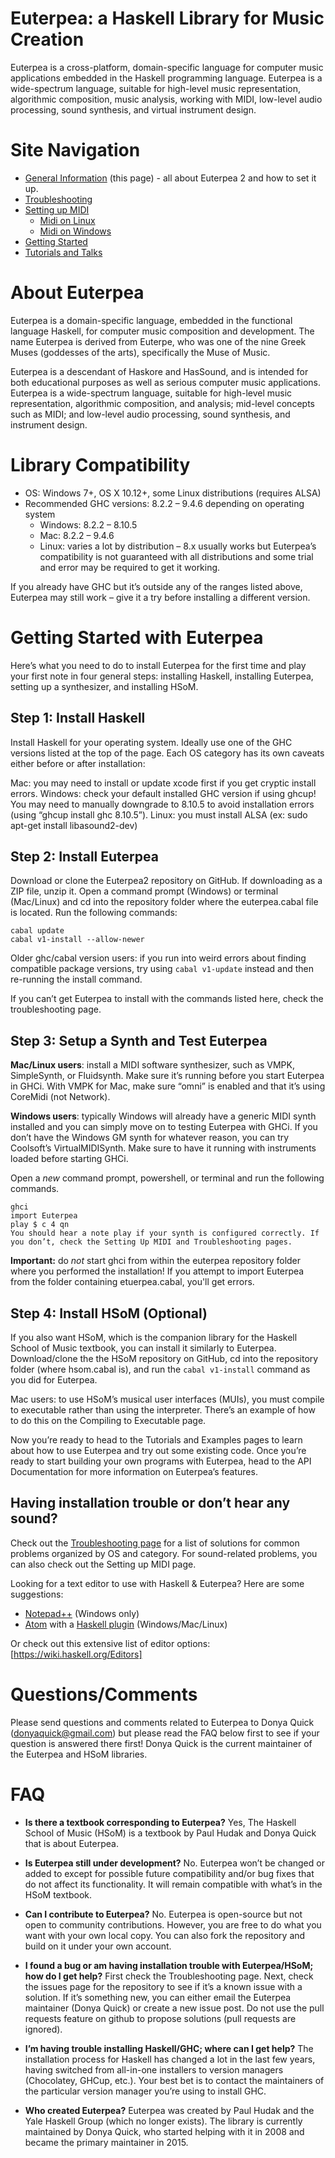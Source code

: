 # Euterpea: a Haskell Library for Music Creation

Euterpea is a cross-platform, domain-specific language for computer music applications embedded in the Haskell programming language. Euterpea is a wide-spectrum language, suitable for high-level music representation, algorithmic composition, music analysis, working with MIDI, low-level audio processing, sound synthesis, and virtual instrument design.

# Site Navigation
- [General Information](https://euterpea.github.io/) (this page) - all about Euterpea 2 and how to set it up.
- [Troubleshooting](https://euterpea.github.io/troubleshooting)
- [Setting up MIDI](https://euterpea.github.io/setting-up-midi)
  - [Midi on Linux](https://euterpea.github.io/midi-on-linux)
  - [Midi on Windows](https://euterpea.github.io/midi-onwindows)
- [Getting Started](https://euterpea.github.io/getting-started)
- [Tutorials and Talks](https://euterpea.github.io/tutorials-and-talks)

# About Euterpea

Euterpea is a domain-specific language, embedded in the functional language Haskell, for computer music composition and development. The name Euterpea is derived from Euterpe, who was one of the nine Greek Muses (goddesses of the arts), specifically the Muse of Music.

Euterpea is a descendant of Haskore and HasSound, and is intended for both educational purposes as well as serious computer music applications. Euterpea is a wide-spectrum language, suitable for high-level music representation, algorithmic composition, and analysis; mid-level concepts such as MIDI; and low-level audio processing, sound synthesis, and instrument design.

# Library Compatibility

- OS: Windows 7+, OS X 10.12+, some Linux distributions (requires ALSA)
- Recommended GHC versions: 8.2.2 – 9.4.6 depending on operating system
  - Windows: 8.2.2 – 8.10.5
  - Mac: 8.2.2 – 9.4.6
  - Linux: varies a lot by distribution – 8.x usually works but Euterpea’s compatibility is not guaranteed with all distributions and some trial and error may be required to get it working.

If you already have GHC but it’s outside any of the ranges listed above, Euterpea may still work – give it a try before installing a different version.

# Getting Started with Euterpea
Here’s what you need to do to install Euterpea for the first time and play your first note in four general steps: installing Haskell, installing Euterpea, setting up a synthesizer, and installing HSoM.

## Step 1: Install Haskell
Install Haskell for your operating system. Ideally use one of the GHC versions listed at the top of the page. Each OS category has its own caveats either before or after installation:

Mac: you may need to install or update xcode first if you get cryptic install errors.
Windows: check your default installed GHC version if using ghcup! You may need to manually downgrade to 8.10.5 to avoid installation errors (using “ghcup install ghc 8.10.5”).
Linux: you must install ALSA (ex: sudo apt-get install libasound2-dev)

## Step 2: Install Euterpea
Download or clone the Euterpea2 repository on GitHub. If downloading as a ZIP file, unzip it. Open a command prompt (Windows) or terminal (Mac/Linux) and cd into the repository folder where the euterpea.cabal file is located. Run the following commands:

```
cabal update
cabal v1-install --allow-newer
```

Older ghc/cabal version users: if you run into weird errors about finding compatible package versions, try using
``cabal v1-update``
instead and then re-running the install command.

If you can’t get Euterpea to install with the commands listed here, check the troubleshooting page.

## Step 3: Setup a Synth and Test Euterpea

**Mac/Linux users**: install a MIDI software synthesizer, such as VMPK, SimpleSynth, or Fluidsynth. Make sure it’s running before you start Euterpea in GHCi. With VMPK for Mac, make sure “omni” is enabled and that it’s using CoreMidi (not Network).

**Windows users**: typically Windows will already have a generic MIDI synth installed and you can simply move on to testing Euterpea with GHCi. If you don’t have the Windows GM synth for whatever reason, you can try Coolsoft’s VirtualMIDISynth. Make sure to have it running with instruments loaded before starting GHCi.

Open a *new* command prompt, powershell, or terminal and run the following commands.

```
ghci
import Euterpea
play $ c 4 qn
You should hear a note play if your synth is configured correctly. If you don’t, check the Setting Up MIDI and Troubleshooting pages.
```

**Important:** do *not* start ghci from within the euterpea repository folder where you performed the installation! If you attempt to import Euterpea from the folder containing etuerpea.cabal, you'll get errors.

## Step 4: Install HSoM (Optional)

If you also want HSoM, which is the companion library for the Haskell School of Music textbook, you can install it similarly to Euterpea. Download/clone the the HSoM repository on GitHub, cd into the repository folder (where hsom.cabal is), and run the ``cabal v1-install`` command as you did for Euterpea.

Mac users: to use HSoM’s musical user interfaces (MUIs), you must compile to executable rather than using the interpreter. There’s an example of how to do this on the Compiling to Executable page.

Now you’re ready to head to the Tutorials and Examples pages to learn about how to use Euterpea and try out some existing code. Once you’re ready to start building your own programs with Euterpea, head to the API Documentation for more information on Euterpea’s features.

## Having installation trouble or don’t hear any sound?
Check out the [Troubleshooting page](euterpea.github.io/troubleshooting) for a list of solutions for common problems organized by OS and category. For sound-related problems, you can also check out the Setting up MIDI page.

Looking for a text editor to use with Haskell & Euterpea?
Here are some suggestions:

- [Notepad++](https://notepad-plus-plus.org/) (Windows only)
- [Atom](https://atom.io/) with a [Haskell plugin](https://atom.io/packages/atom-haskell) (Windows/Mac/Linux)

Or check out this extensive list of editor options: [https://wiki.haskell.org/Editors]

# Questions/Comments

Please send questions and comments related to Euterpea to Donya Quick (donyaquick@gmail.com) but please read the FAQ below first to see if your question is answered there first! Donya Quick is the current maintainer of the Euterpea and HSoM libraries.

# FAQ

- **Is there a textbook corresponding to Euterpea?** Yes, The Haskell School of Music (HSoM) is a textbook by Paul Hudak and Donya Quick that is about Euterpea.

- **Is Euterpea still under development?** No. Euterpea won’t be changed or added to except for possible future compatibility and/or bug fixes that do not affect its functionality. It will remain compatible with what’s in the HSoM textbook.

- **Can I contribute to Euterpea?** No. Euterpea is open-source but not open to community contributions. However, you are free to do what you want with your own local copy. You can also fork the repository and build on it under your own account.

- **I found a bug or am having installation trouble with Euterpea/HSoM; how do I get help?** First check the Troubleshooting page. Next, check the issues page for the repository to see if it’s a known issue with a solution. If it’s something new, you can either email the Euterpea maintainer (Donya Quick) or create a new issue post. Do not use the pull requests feature on github to propose solutions (pull requests are ignored).

- **I’m having trouble installing Haskell/GHC; where can I get help?** The installation process for Haskell has changed a lot in the last few years, having switched from all-in-one installers to version managers (Chocolatey, GHCup, etc.). Your best bet is to contact the maintainers of the particular version manager you’re using to install GHC.

- **Who created Euterpea?** Euterpea was created by Paul Hudak and the Yale Haskell Group (which no longer exists). The library is currently maintained by Donya Quick, who started helping with it in 2008 and became the primary maintainer in 2015.

  
